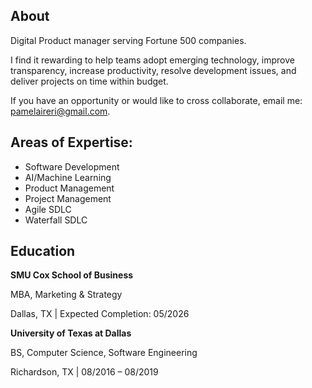 ## About
Digital Product manager serving Fortune 500 companies. 

I find it rewarding to help teams adopt emerging technology, improve transparency, increase productivity, resolve development issues, and deliver projects on time within budget. 

If you have an opportunity or would like to cross collaborate, email me: pamelaireri@gmail.com.

## Areas of Expertise:
- Software Development
- AI/Machine Learning
- Product Management
- Project Management
- Agile SDLC
- Waterfall SDLC


## Education

**SMU Cox School of Business**

MBA, Marketing & Strategy

Dallas, TX | Expected Completion: 05/2026

**University of Texas at Dallas**

BS, Computer Science, Software Engineering

Richardson, TX | 08/2016 – 08/2019



 
